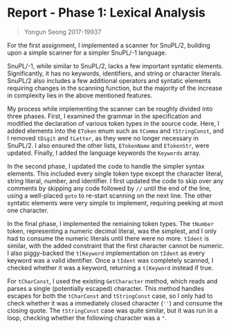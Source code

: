 # Report - Phase 1: Lexical Analysis

> Yongun Seong 2017-19937

For the first assignment, I implemented a scanner for SnuPL/2, building upon a
simple scanner for a simpler SnuPL/-1 language.

SnuPL/-1, while similar to SnuPL/2, lacks a few important syntatic elements.
Significantly, it has no keywords, identifiers, and string or character
literals. SnuPL/2 also includes a few additional operators and syntatic elements
requiring changes in the scanning function, but the majority of the increase in
complexity lies in the above mentioned features.

My process while implementing the scanner can be roughly divided into three
phases. First, I examined the grammar in the specification and modified the
declaration of various token types in the source code. Here, I added elements
into the `EToken` enum such as `tComma` and `tStringConst`, and I removed
`tDigit` and `tLetter`, as they were no longer necessary in SnuPL/2. I also
ensured the other lists, `ETokenName` and `ETokenStr`, were updated. Finally, I
added the language keywords the `Keywords` array.

In the second phase, I updated the code to handle the simpler syntax elements.
This included every single token type except the character literal, string
literal, number, and identifier. I first updated the code to skip over any
comments by skipping any code followed by `//` until the end of the line, using
a well-placed `goto` to re-start scanning on the next line. The other syntatic
elements were very simple to implement, requiring peeking at most one character.

In the final phase, I implemented the remaining token types. The `tNumber`
token, representing a numeric decimal literal, was the simplest, and I only had
to consume the numeric literals until there were no more. `tIdent` is similar,
with the added constraint that the first character cannot be numeric. I also
piggy-backed the `t[Keyword` implementation on `tIdent` as every keyword was a
valid identifier. Once a `tIdent` was completely scanned, I checked whether it
was a keyword, returning a `t[Keyword` instead if true.

For `tCharConst`, I used the existing `GetCharacter` method, which reads and
parses a single (potentially escaped) character. This method handles escapes for
both the `tCharConst` and `tStringConst` case, so I only had to check whether it
was a immediately closed character (`''`) and consume the closing quote. The
`tStringConst` case was quite similar, but it was run in a loop, checking
whether the following character was a `"`.

